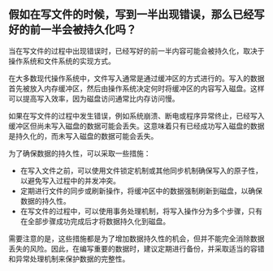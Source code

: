 ## 假如在写文件的时候，写到一半出现错误，那么已经写好的前一半会被持久化吗？

当在写文件的过程中出现错误时，已经写好的前一半内容可能会被持久化，取决于操作系统和文件系统的实现方式。

在大多数现代操作系统中，文件写入通常是通过缓冲区的方式进行的。写入的数据首先被放入内存缓冲区，然后由操作系统决定何时将缓冲区的内容写入磁盘。这样可以提高写入效率，因为磁盘访问通常比内存访问慢。

如果在写文件的过程中发生错误，例如系统崩溃、断电或程序异常终止，已经写入缓冲区但尚未写入磁盘的数据可能会丢失。这意味着只有已经成功写入磁盘的数据是持久化的，而未写入磁盘的数据可能会丢失。

为了确保数据的持久性，可以采取一些措施：

- 在写入文件之前，可以使用文件锁定机制或其他同步机制确保写入的原子性，以避免写入过程中的并发冲突。
- 定期进行文件的同步或刷新操作，将缓冲区中的数据强制刷新到磁盘，以确保数据的持久性。
- 在写文件的过程中，可以使用事务处理机制，将写入操作分为多个步骤，只有在全部步骤成功完成后才将数据持久化到磁盘。

需要注意的是，这些措施都是为了增加数据持久性的机会，但并不能完全消除数据丢失的风险。因此，在编写重要的数据时，建议定期进行备份，并采取适当的容错和异常处理机制来保护数据的完整性。
